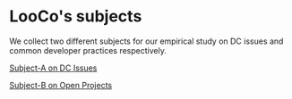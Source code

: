 # LooCo's subjects

We collect two different subjects for our empirical study on DC issues and common developer practices respectively.

[Subject-A on DC Issues](https://anonymous.4open.science/w/LooCo/subjectA/subjectA.html)

[Subject-B on Open Projects](https://anonymous.4open.science/w/LooCo/subjectB/subjectB.html)

